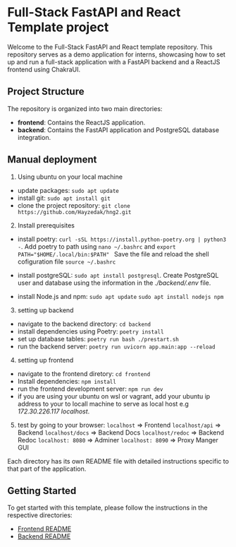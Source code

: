 # Full-Stack FastAPI and React Template project

Welcome to the Full-Stack FastAPI and React template repository. This repository serves as a demo application for interns, showcasing how to set up and run a full-stack application with a FastAPI backend and a ReactJS frontend using ChakraUI.

## Project Structure

The repository is organized into two main directories:

- **frontend**: Contains the ReactJS application.
- **backend**: Contains the FastAPI application and PostgreSQL database integration.

## Manual deployment 

1. Using ubuntu on your local machine

 - update packages: `sudo apt update`
 - install git: `sudo apt install git`
 - clone the project repository: `git clone https://github.com/Hayzedak/hng2.git`

2. Install prerequisites

- install poetry: `curl -sSL https://install.python-poetry.org | python3 -`. 
Add poetry to path using `nano ~/.bashrc` and  `export PATH="$HOME/.local/bin:$PATH"
`
Save the file and reload the shell cofiguration file `source ~/.bashrc
`

- install postgreSQL: `sudo apt install postgresql`. Create PostgreSQL user and database using the information in the *./backend/.env* file.

- install Node.js and npm: `sudo apt update` `sudo apt install nodejs npm
`

3. setting up backend

- navigate to the backend directory: `cd backend`
- install dependencies using Poetry: `poetry install`
- set up database tables: `poetry run bash ./prestart.sh`
- run the backend server: `poetry run uvicorn app.main:app --reload`

4. setting up frontend

- navigate to the frontend diretory: `cd frontend`
- Install dependencies: `npm install`
- run the frontend development server: `npm run dev`
- if you are using your ubuntu on wsl or vagrant, add your ubuntu ip address to your to locall machine to serve as local host e.g *172.30.226.117    localhost*.

5. test by going to your browser:
`localhost` => Frontend
`localhost/api` => Backend 
`localhost/docs` => Backend Docs
`localhost/redoc` => Backend Redoc
`localhost: 8080` => Adminer
`localhost: 8090` => Proxy Manger GUI

































Each directory has its own README file with detailed instructions specific to that part of the application.

## Getting Started

To get started with this template, please follow the instructions in the respective directories:

- [Frontend README](./frontend/README.md)
- [Backend README](./backend/README.md)

